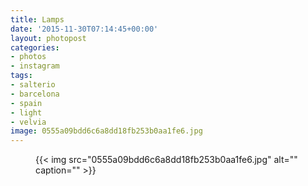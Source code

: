 ```yaml
---
title: Lamps
date: '2015-11-30T07:14:45+00:00'
layout: photopost
categories:
- photos
- instagram
tags:
- salterio
- barcelona
- spain
- light
- velvia
image: 0555a09bdd6c6a8dd18fb253b0aa1fe6.jpg
---
```


<figure class="photo photo--square">
  {{< img src="0555a09bdd6c6a8dd18fb253b0aa1fe6.jpg" alt="" caption="" >}}

</figure>




